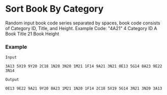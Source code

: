 # Sort Book By Category

Random input book code series separated by spaces, book code consists of Category ID, Title, and Height. Example Code: "4A21" 4 Category ID A Book Title 21 Book Height

### Example

```
Input 

3A13 5X19 9Y20 2C18 1N20 3N20 1M21 1F14 9A21 3N21 0E13 5G14 8A23 9E22 3N14

Output

0E13 9E22 9A21 9Y20 8A23 1M21 1N20 1F14 2C18 5X19 5G14 3N21 3N20 3A13

```
